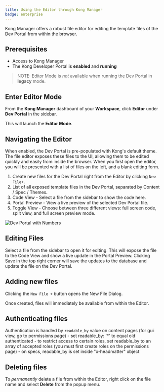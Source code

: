 ```yaml
---
title: Using the Editor through Kong Manager
badge: enterprise
---
```


Kong Manager offers a robust file editor for editing the template files of the Dev Portal from within the browser.

## Prerequisites

* Access to Kong Manager
* The Kong Developer Portal is **enabled** and **running**

>NOTE: Editor Mode is *not* available when running the Dev Portal in **legacy** mode.

## Enter Editor Mode

From the **Kong Manager** dashboard of your **Workspace**, click **Editor** under **Dev Portal** in the sidebar.

This will launch the **Editor Mode**.
## Navigating the Editor

When enabled, the Dev Portal is pre-populated with Kong's default theme. The file editor exposes these files to the UI, allowing them to be edited quickly and easily from inside the browser. When you first open the editor, you will be presented with a list of files on the left, and a blank editing form.

1. Create new files for the Dev Portal right from the Editor by clicking `New File+`.
1. List of all exposed template files in the Dev Portal, separated by Content / Spec / Themes.
1. Code View - Select a file from the sidebar to show the code here.
1. Portal Preview - View a live preview of the selected Dev Portal file.
1. Toggle View - Choose between three different views: full screen code, split view, and full screen preview mode.

![Dev Portal with Numbers](/assets/images/products/gateway/dev-portal/editor-mode-numbered.png)

## Editing Files

Select a file from the sidebar to open it for editing. This will expose the file to the Code View and show a live update in the Portal Preview. Clicking Save in the top right corner will save the updates to the database and update the file on the Dev Portal.

## Adding new files

Clicking the `New File +` button opens the New File Dialog.

Once created, files will immediately be available from within the Editor.

## Authenticating files

Authentication is handled by `readable_by` value on content pages (for gui view, go to permissions page)
    - set readable_by: '*' to equal old authenticated
    - to restrict access to certain roles, set readable_by to an array of accepted roles (you must first create roles on the permissions page)
    - on specs, readable_by is set inside "x-headmatter" object

## Deleting files

To _permanently_ delete a file from within the Editor, right click on the file name and select **Delete** from the popup menu.

